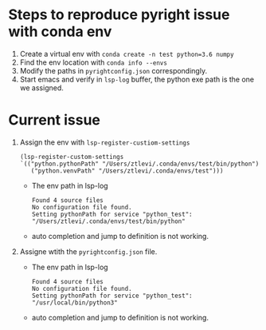 # Steps to reproduce pyright issue with conda env

1. Create a virtual env with `conda create -n test python=3.6 numpy`
2. Find the env location with `conda info --envs`
3. Modify the paths in `pyrightconfig.json` correspondingly.
4. Start emacs and verify in `lsp-log` buffer, the python exe path is the one we assigned.

# Current issue

1. Assign the env with `lsp-register-custiom-settings`

   ```emacs-lisp
   (lsp-register-custom-settings
   `(("python.pythonPath" "/Users/ztlevi/.conda/envs/test/bin/python")
      ("python.venvPath" "/Users/ztlevi/.conda/envs/test")))
   ```

   - The env path in lsp-log
     ```
     Found 4 source files
     No configuration file found.
     Setting pythonPath for service "python_test": "/Users/ztlevi/.conda/envs/test/bin/python"
     ```
   - auto completion and jump to definition is not working.

2. Assigne wtith the `pyrightconfig.json` file.

   - The env path in lsp-log

     ```
     Found 4 source files
     No configuration file found.
     Setting pythonPath for service "python_test": "/usr/local/bin/python3"
     ```

   - auto completion and jump to definition is not working.
